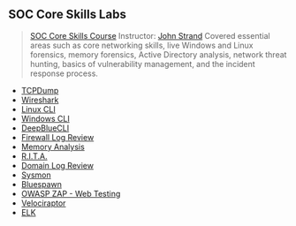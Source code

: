 ## SOC Core Skills Labs

> [SOC Core Skills Course](https://www.antisyphontraining.com/on-demand-courses/soc-core-skills-w-john-strand/)
> Instructor: [John Strand](https://www.sans.org/profiles/john-strand/)
> Covered essential areas such as core networking skills, live Windows and Linux forensics, memory forensics, Active Directory analysis, network threat hunting, basics of vulnerability management, and the incident response process.


- [TCPDump](https://github.com/ButchBytes-sec/ButchBytes-sec/blob/main/Navigator/SOC%20Core%20Skills/TCPDump.md)
- [Wireshark](https://github.com/ButchBytes-sec/ButchBytes-sec/blob/main/Navigator/SOC%20Core%20Skills/Wireshark.md)
- [Linux CLI](https://github.com/ButchBytes-sec/ButchBytes-sec/blob/main/Navigator/SOC%20Core%20Skills/LinuxCLI.md)
- [Windows CLI](https://github.com/ButchBytes-sec/ButchBytes-sec/blob/main/Navigator/SOC%20Core%20Skills/WindowsCLI.md)
- [DeepBlueCLI](https://github.com/ButchBytes-sec/ButchBytes-sec/blob/main/Navigator/SOC%20Core%20Skills/DeepBlueCLI.md)
- [Firewall Log Review](https://github.com/ButchBytes-sec/ButchBytes-sec/blob/main/Navigator/SOC%20Core%20Skills/Firewall%20Log%20Review.md)
- [Memory Analysis](https://github.com/ButchBytes-sec/ButchBytes-sec/blob/main/Navigator/SOC%20Core%20Skills/Memory%20Analysis.md)
- [R.I.T.A.](https://github.com/ButchBytes-sec/ButchBytes-sec/blob/main/Navigator/SOC%20Core%20Skills/R.I.T.A.md)
- [Domain Log Review](https://github.com/ButchBytes-sec/ButchBytes-sec/blob/main/Navigator/SOC%20Core%20Skills/Domain%20Log%20Review.md)
- [Sysmon](https://github.com/ButchBytes-sec/ButchBytes-sec/blob/main/Navigator/SOC%20Core%20Skills/Sysmon.md)
- [Bluespawn](https://github.com/ButchBytes-sec/ButchBytes-sec/blob/main/Navigator/SOC%20Core%20Skills/Bluespawn.md)
- [OWASP ZAP - Web Testing](https://github.com/ButchBytes-sec/ButchBytes-sec/blob/main/Navigator/SOC%20Core%20Skills/OWASP%20ZAP%20-%20Web%20Testing.md)
- [Velociraptor](https://github.com/ButchBytes-sec/ButchBytes-sec/blob/main/Navigator/SOC%20Core%20Skills/Velociraptor.md)
- [ELK](https://github.com/ButchBytes-sec/ButchBytes-sec/blob/main/Navigator/SOC%20Core%20Skills/ELK.md)
